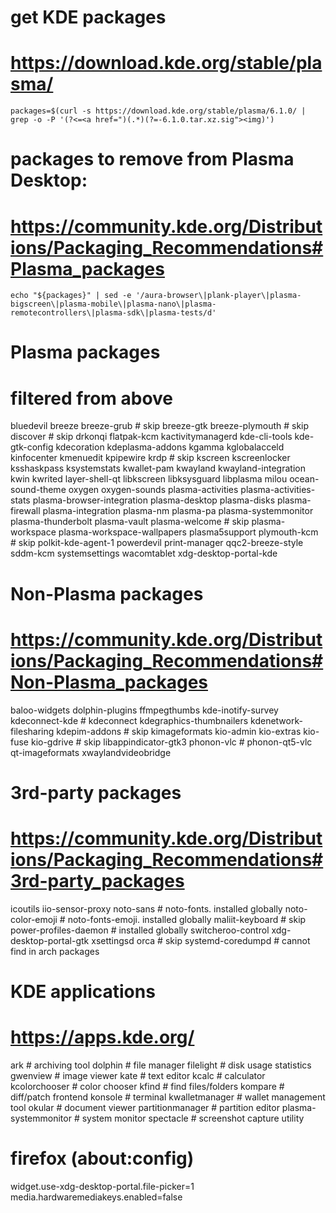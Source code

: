 # get KDE packages

# https://download.kde.org/stable/plasma/

```
packages=$(curl -s https://download.kde.org/stable/plasma/6.1.0/ | grep -o -P '(?<=<a href=")(.*)(?=-6.1.0.tar.xz.sig"><img)')
```

# packages to remove from Plasma Desktop:

# https://community.kde.org/Distributions/Packaging_Recommendations#Plasma_packages

```
echo "${packages}" | sed -e '/aura-browser\|plank-player\|plasma-bigscreen\|plasma-mobile\|plasma-nano\|plasma-remotecontrollers\|plasma-sdk\|plasma-tests/d'
```

# Plasma packages

# filtered from above

bluedevil
breeze
breeze-grub # skip
breeze-gtk
breeze-plymouth # skip
discover # skip
drkonqi
flatpak-kcm
kactivitymanagerd
kde-cli-tools
kde-gtk-config
kdecoration
kdeplasma-addons
kgamma
kglobalacceld
kinfocenter
kmenuedit
kpipewire
krdp # skip
kscreen
kscreenlocker
ksshaskpass
ksystemstats
kwallet-pam
kwayland
kwayland-integration
kwin
kwrited
layer-shell-qt
libkscreen
libksysguard
libplasma
milou
ocean-sound-theme
oxygen
oxygen-sounds
plasma-activities
plasma-activities-stats
plasma-browser-integration
plasma-desktop
plasma-disks
plasma-firewall
plasma-integration
plasma-nm
plasma-pa
plasma-systemmonitor
plasma-thunderbolt
plasma-vault
plasma-welcome # skip
plasma-workspace
plasma-workspace-wallpapers
plasma5support
plymouth-kcm # skip
polkit-kde-agent-1
powerdevil
print-manager
qqc2-breeze-style
sddm-kcm
systemsettings
wacomtablet
xdg-desktop-portal-kde

# Non-Plasma packages

# https://community.kde.org/Distributions/Packaging_Recommendations#Non-Plasma_packages

baloo-widgets
dolphin-plugins
ffmpegthumbs
kde-inotify-survey
kdeconnect-kde # kdeconnect
kdegraphics-thumbnailers
kdenetwork-filesharing
kdepim-addons # skip
kimageformats
kio-admin
kio-extras
kio-fuse
kio-gdrive # skip
libappindicator-gtk3
phonon-vlc # phonon-qt5-vlc
qt-imageformats
xwaylandvideobridge

# 3rd-party packages

# https://community.kde.org/Distributions/Packaging_Recommendations#3rd-party_packages

icoutils
iio-sensor-proxy
noto-sans # noto-fonts. installed globally
noto-color-emoji # noto-fonts-emoji. installed globally
maliit-keyboard # skip
power-profiles-daemon # installed globally
switcheroo-control
xdg-desktop-portal-gtk
xsettingsd
orca # skip
systemd-coredumpd # cannot find in arch packages

# KDE applications

# https://apps.kde.org/

ark # archiving tool
dolphin # file manager
filelight # disk usage statistics
gwenview # image viewer
kate # text editor
kcalc # calculator
kcolorchooser # color chooser
kfind # find files/folders
kompare # diff/patch frontend
konsole # terminal
kwalletmanager # wallet management tool
okular # document viewer
partitionmanager # partition editor
plasma-systemmonitor # system monitor
spectacle # screenshot capture utility

# firefox (about:config)

widget.use-xdg-desktop-portal.file-picker=1
media.hardwaremediakeys.enabled=false
